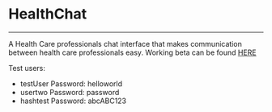 # HealthChat
_____
A Health Care professionals chat interface that makes communication between health care professionals easy. Working beta can be found [HERE](https://healthchat.herokuapp.com/)

Test users:
* testUser    Password: helloworld
* usertwo	  Password: password
* hashtest	  Password: abcABC123

